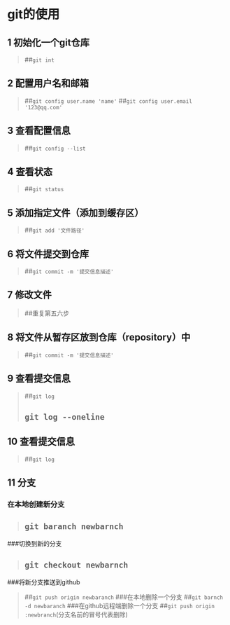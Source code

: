 # git的使用
## 1  初始化一个git仓库 
> ##`git int`	

## 2  配置用户名和邮箱
>##`git config user.name 'name'`
>##`git config user.email '123@qq.com'`

## 3  查看配置信息
>##`git config --list`

## 4  查看状态
>##`git status`

## 5  添加指定文件（添加到缓存区）
>##`git add '文件路径'`

## 6  将文件提交到仓库
>##`git commit -m '提交信息描述'`

## 7  修改文件
>##重复第五六步


## 8 将文件从暂存区放到仓库（repository）中
>##`git commit -m '提交信息描述'`


## 9 查看提交信息
>##`git log`
>## `git log --oneline`

## 10 查看提交信息
>##`git log`

## 11 分支
### 在本地创建新分支
>## `git baranch newbarnch`
###切换到新的分支
>## `git checkout newbarnch`
###将新分支推送到github
>##`git push origin newbaranch`
###在本地删除一个分支
>##`git barnch -d newbaranch`
>###在github远程端删除一个分支
>##`git push origin :newbranch`(分支名前的冒号代表删除)

